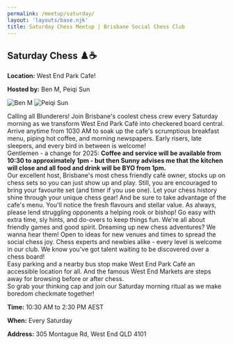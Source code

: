 ```yaml
---
permalink: /meetup/saturday/
layout: 'layouts/base.njk'
title: Saturday Chess Meetup | Brisbane Social Chess Club
---
```


<section class="section">
	<h2>Saturday Chess ♟️☕</h2>
	<p><strong>Location:</strong> West End Park Cafe!</p>
	<p><strong>Hosted by:</strong> Ben M, Peiqi Sun</p>
	<div class="bio">
		<img
			src="https://avatars.githubusercontent.com/u/873384?s=400&v=4"
			alt="Ben M"
			class="bio-img"
		/>
		<img
			src="https://avatars.githubusercontent.com/u/873384?s=400&v=4"
			alt="Peiqi Sun"
			class="bio-img"
		/>
	</div>
	<p>
		Calling all Blunderers! Join Brisbane's coolest chess crew every Saturday morning as we transform West End Park Café into checkered board central.<br/>
		Arrive anytime from 1030 AM to soak up the cafe's scrumptious breakfast menu, piping hot coffee, and morning newspapers. Early risers, late sleepers, and every bird in between is welcome!<br/>
		Gentlemen - a change for 2025:
		<strong>Coffee and service will be available from 10:30 to approximately 1pm - but then Sunny advises me that the kitchen will close and all food and drink will be BYO from 1pm.</strong><br/>
		Our excellent host, Brisbane's most chess friendly café owner, stocks up on chess sets so you can just show up and play. Still, you are encouraged to bring your favourite set (and timer if you use one). Let your chess history shine through your unique chess gear!
		And be sure to take advantage of the cafe's menu. You'll notice the fresh flavours and stellar value. As always, please lend struggling opponents a helping rook or bishop! Go easy with extra time, sly hints, and do-overs to keep things fun. We're all about friendly games and good spirit.
		Dreaming up new chess adventures? We wanna hear them! Open to ideas for new venues and times to spread the social chess joy.
		Chess experts and newbies alike - every level is welcome in our club. We know you've got talent waiting to be discovered over a chess board!<br/>
		Easy parking and a nearby bus stop make West End Park Café an accessible location for all. And the famous West End Markets are steps away for browsing before or after chess.<br/>
		So grab your thinking cap and join our Saturday morning ritual as we make boredom checkmate together!
	</p>
	<p><strong>Time:</strong> 10:30 AM to 2:30 PM AEST</p>
	<p><strong>When:</strong> Every Saturday</p>
	<p><strong>Address:</strong> 305 Montague Rd, West End QLD 4101</p>
	<div class="map">
		<!-- TODO -->
		<!-- <iframe
			src=""
			width="100%"
			height="250"
			style="border: 0; border-radius: 10px"
			allowfullscreen=""
			loading="lazy"
		></iframe> -->
	</div>
</section>
